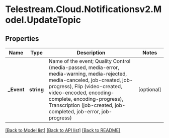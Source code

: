 # Telestream.Cloud.Notificationsv2.Model.UpdateTopic
## Properties

Name | Type | Description | Notes
------------ | ------------- | ------------- | -------------
**_Event** | **string** | Name of the event; Quality Control (media-passed, media-error, media-warning, media-rejected, media-canceled, job-created, job-progress), Flip (video-created, video-encoded, encoding-complete, encoding-progress), Transcription (job-created, job-completed, job-error, job-progress)  | [optional] 

[[Back to Model list]](../README.md#documentation-for-models) [[Back to API list]](../README.md#documentation-for-api-endpoints) [[Back to README]](../README.md)

